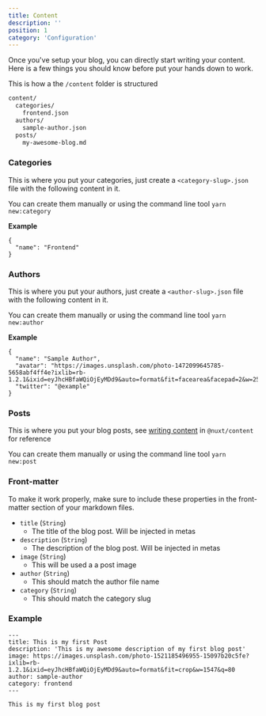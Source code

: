 ```yaml
---
title: Content
description: ''
position: 1
category: 'Configuration'
---
```


Once you've setup your blog, you can directly start writing your content. Here is a few things you should know before put your hands down to work.

This is how a the `/content` folder is structured

```bash
content/
  categories/
    frontend.json
  authors/
    sample-author.json
  posts/
    my-awesome-blog.md
```

### Categories

This is where you put your categories, just create a `<category-slug>.json` file with the following content in it.

You can create them manually or using the command line tool `yarn new:category`

**Example**

```json[frontend.json]
{
  "name": "Frontend"
}
```

### Authors

This is where you put your authors, just create a `<author-slug>.json` file with the following content in it.

You can create them manually or using the command line tool `yarn new:author`

**Example**

```json[sample-author.json]
{
  "name": "Sample Author",
  "avatar": "https://images.unsplash.com/photo-1472099645785-5658abf4ff4e?ixlib=rb-1.2.1&ixid=eyJhcHBfaWQiOjEyMDd9&auto=format&fit=facearea&facepad=2&w=256&h=256&q=80",
  "twitter": "@example"
}
```

### Posts

This is where you put your blog posts, see [writing content](https://content.nuxtjs.org/writing) in `@nuxt/content` for reference

You can create them manually or using the command line tool `yarn new:post`

### Front-matter

To make it work properly, make sure to include these properties in the front-matter section of your markdown files.

- `title` (`String`)
  - The title of the blog post. Will be injected in metas
- `description` (`String`)
  - The description of the blog post. Will be injected in metas
- `image` (`String`)
  - This will be used a a post image
- `author` (`String`)
  - This should match the author file name
- `category` (`String`)
  - This should match the category slug

### Example
```bash[content/posts/frontend/first-blog-post.md]
---
title: This is my first Post
description: 'This is my awesome description of my first blog post'
image: https://images.unsplash.com/photo-1521185496955-15097b20c5fe?ixlib=rb-1.2.1&ixid=eyJhcHBfaWQiOjEyMDd9&auto=format&fit=crop&w=1547&q=80
author: sample-author
category: frontend
---

This is my first blog post
```
